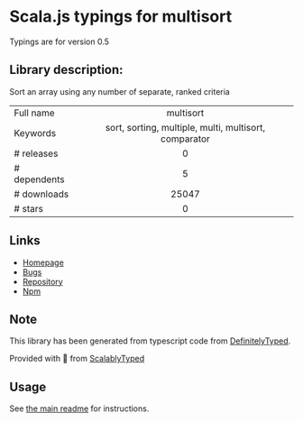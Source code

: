 
# Scala.js typings for multisort

Typings are for version 0.5

## Library description:
Sort an array using any number of separate, ranked criteria

|                    |                 |
| ------------------ | :-------------: |
| Full name          | multisort |
| Keywords           | sort, sorting, multiple, multi, multisort, comparator |
| # releases         | 0 |
| # dependents       | 5 |
| # downloads        | 25047 |
| # stars            | 0 |

## Links
- [Homepage](https://github.com/peterkhayes/multisort)
- [Bugs](https://github.com/peterkhayes/multisort/issues)
- [Repository](https://github.com/peterkhayes/multisort)
- [Npm](https://www.npmjs.com/package/multisort)
    


## Note
This library has been generated from typescript code from [DefinitelyTyped](https://definitelytyped.org).

Provided with :purple_heart: from [ScalablyTyped](https://github.com/oyvindberg/ScalablyTyped)

## Usage
See [the main readme](../../readme.md) for instructions.


